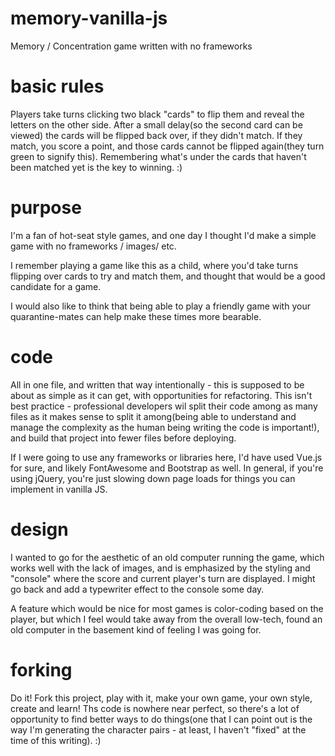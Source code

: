 # memory-vanilla-js
Memory / Concentration game written with no frameworks


# basic rules
Players take turns clicking two black "cards" to flip them and reveal the letters on the other side.
After a small delay(so the second card can be viewed) the cards will be flipped back over, if they didn't match.
If they match, you score a point, and those cards cannot be flipped again(they turn green to signify this).
Remembering what's under the cards that haven't been matched yet is the key to winning. :)


# purpose
I'm a fan of hot-seat style games, and one day I thought I'd make a simple game with no frameworks / images/ etc.

I remember playing a game like this as a child, where you'd take turns flipping over cards to try and match them, and thought that would be a good candidate for a game. 

I would also like to think that being able to play a friendly game with your quarantine-mates can help make these times more bearable.


# code
All in one file, and written that way intentionally - this is supposed to be about as simple as it can get, with opportunities for refactoring. This isn't best practice - professional developers wil split their code among as many files as it makes sense to split it among(being able to understand and manage the complexity as the human being writing the code is important!), and build that project into fewer files before deploying.

If I were going to use any frameworks or libraries here, I'd have used Vue.js for sure, and likely FontAwesome and Bootstrap as well. In general, if you're using jQuery, you're just slowing down page loads for things you can implement in vanilla JS.


# design
I wanted to go for the aesthetic of an old computer running the game, which works well with the lack of images, and is emphasized by the styling and "console" where the score and current player's turn are displayed. I might go back and add a typewriter effect to the console some day.

A feature which would be nice for most games is color-coding based on the player, but which I feel would take away from the overall low-tech, found an old computer in the basement kind of feeling I was going for.

# forking
Do it! Fork this project, play with it, make your own game, your own style, create and learn! 
Ths code is nowhere near perfect, so there's a lot of opportunity to find better ways to do things(one that I can point out is the way I'm generating the character pairs - at least, I haven't "fixed" at the time of this writing). :)

